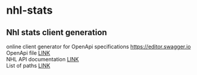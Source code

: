 # nhl-stats

## Nhl stats client generation
online client generator for OpenApi specifications https://editor.swagger.io  
OpenApi file [LINK](https://github.com/erunion/sport-api-specifications/blob/master/nhl/nhl.yaml)  
NHL API documentation [LINK](https://gitlab.com/dword4/nhlapi/tree/master/)  
List of paths [LINK](https://github.com/erunion/sport-api-specifications/tree/master/nhl)